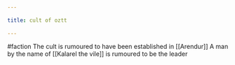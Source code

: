 --- 
title: cult of oztt 
---
#faction
The cult is rumoured to have been established in [[Arendur]]
A man by the name of [[Kalarel the vile]] is rumoured to be the leader


